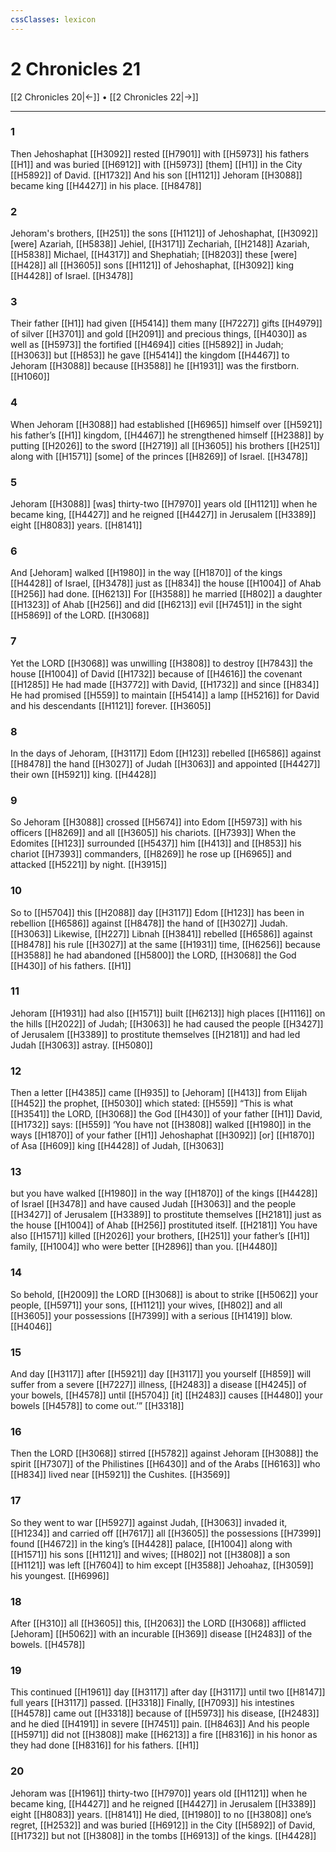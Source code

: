 ```yaml
---
cssClasses: lexicon
---
```


# 2 Chronicles 21

[[2 Chronicles 20|←]] • [[2 Chronicles 22|→]]

---

### 1
Then Jehoshaphat [[H3092]] rested [[H7901]] with [[H5973]] his fathers [[H1]] and was buried [[H6912]] with [[H5973]] [them] [[H1]] in the City [[H5892]] of David. [[H1732]] And his son [[H1121]] Jehoram [[H3088]] became king [[H4427]] in his place. [[H8478]]

### 2
Jehoram's brothers, [[H251]] the sons [[H1121]] of Jehoshaphat, [[H3092]] [were] Azariah, [[H5838]] Jehiel, [[H3171]] Zechariah, [[H2148]] Azariah, [[H5838]] Michael, [[H4317]] and Shephatiah; [[H8203]] these [were] [[H428]] all [[H3605]] sons [[H1121]] of Jehoshaphat, [[H3092]] king [[H4428]] of Israel. [[H3478]]

### 3
Their father [[H1]] had given [[H5414]] them many [[H7227]] gifts [[H4979]] of silver [[H3701]] and gold [[H2091]] and precious things, [[H4030]] as well as [[H5973]] the fortified [[H4694]] cities [[H5892]] in Judah; [[H3063]] but [[H853]] he gave [[H5414]] the kingdom [[H4467]] to Jehoram [[H3088]] because [[H3588]] he [[H1931]] was the firstborn. [[H1060]]

### 4
When Jehoram [[H3088]] had established [[H6965]] himself over [[H5921]] his father’s [[H1]] kingdom, [[H4467]] he strengthened himself [[H2388]] by putting [[H2026]] to the sword [[H2719]] all [[H3605]] his brothers [[H251]] along with [[H1571]] [some] of the princes [[H8269]] of Israel. [[H3478]]

### 5
Jehoram [[H3088]] [was] thirty-two [[H7970]] years old [[H1121]] when he became king, [[H4427]] and he reigned [[H4427]] in Jerusalem [[H3389]] eight [[H8083]] years. [[H8141]]

### 6
And [Jehoram] walked [[H1980]] in the way [[H1870]] of the kings [[H4428]] of Israel, [[H3478]] just as [[H834]] the house [[H1004]] of Ahab [[H256]] had done. [[H6213]] For [[H3588]] he  married [[H802]] a daughter [[H1323]] of Ahab [[H256]] and did [[H6213]] evil [[H7451]] in the sight [[H5869]] of the LORD. [[H3068]]

### 7
Yet the LORD [[H3068]] was unwilling [[H3808]] to destroy [[H7843]] the house [[H1004]] of David [[H1732]] because of [[H4616]] the covenant [[H1285]] He had made [[H3772]] with David, [[H1732]] and since [[H834]] He had promised [[H559]] to maintain [[H5414]] a lamp [[H5216]] for David  and his descendants [[H1121]] forever. [[H3605]]

### 8
In the days of Jehoram, [[H3117]] Edom [[H123]] rebelled [[H6586]] against [[H8478]] the hand [[H3027]] of Judah [[H3063]] and appointed [[H4427]] their own [[H5921]] king. [[H4428]]

### 9
So Jehoram [[H3088]] crossed [[H5674]] into Edom [[H5973]] with his officers [[H8269]] and all [[H3605]] his chariots. [[H7393]] When the Edomites [[H123]] surrounded [[H5437]] him [[H413]] and [[H853]] his chariot [[H7393]] commanders, [[H8269]] he rose up [[H6965]] and attacked [[H5221]] by night. [[H3915]]

### 10
So to [[H5704]] this [[H2088]] day [[H3117]] Edom [[H123]] has been in rebellion [[H6586]] against [[H8478]] the hand of [[H3027]] Judah. [[H3063]] Likewise, [[H227]] Libnah [[H3841]] rebelled [[H6586]] against [[H8478]] his rule [[H3027]] at the same [[H1931]] time, [[H6256]] because [[H3588]] he had abandoned [[H5800]] the LORD, [[H3068]] the God [[H430]] of his fathers. [[H1]]

### 11
Jehoram [[H1931]] had also [[H1571]] built [[H6213]] high places [[H1116]] on the hills [[H2022]] of Judah; [[H3063]] he had caused the people [[H3427]] of Jerusalem [[H3389]] to prostitute themselves [[H2181]] and had led Judah [[H3063]] astray. [[H5080]]

### 12
Then a letter [[H4385]] came [[H935]] to [Jehoram] [[H413]] from Elijah [[H452]] the prophet, [[H5030]] which stated: [[H559]] “This is what [[H3541]] the LORD, [[H3068]] the God [[H430]] of your father [[H1]] David, [[H1732]] says: [[H559]] ‘You have not [[H3808]] walked [[H1980]] in the ways [[H1870]] of your father [[H1]] Jehoshaphat [[H3092]] [or] [[H1870]] of Asa [[H609]] king [[H4428]] of Judah, [[H3063]]

### 13
but you have walked [[H1980]] in the way [[H1870]] of the kings [[H4428]] of Israel [[H3478]] and have caused Judah [[H3063]] and the people [[H3427]] of Jerusalem [[H3389]] to prostitute themselves [[H2181]] just as the house [[H1004]] of Ahab [[H256]] prostituted itself. [[H2181]] You have also [[H1571]] killed [[H2026]] your brothers, [[H251]] your father’s [[H1]] family, [[H1004]] who were better [[H2896]] than you. [[H4480]]

### 14
So behold, [[H2009]] the LORD [[H3068]] is about to strike [[H5062]] your people, [[H5971]] your sons, [[H1121]] your wives, [[H802]] and all [[H3605]] your possessions [[H7399]] with a serious [[H1419]] blow. [[H4046]]

### 15
And day [[H3117]] after [[H5921]] day [[H3117]] you yourself [[H859]] will suffer from a severe [[H7227]] illness, [[H2483]] a disease [[H4245]] of your bowels, [[H4578]] until [[H5704]] [it] [[H2483]] causes [[H4480]] your bowels [[H4578]] to come out.’” [[H3318]]

### 16
Then the LORD [[H3068]] stirred [[H5782]] against Jehoram [[H3088]] the spirit [[H7307]] of the Philistines [[H6430]] and of the Arabs [[H6163]] who [[H834]] lived near [[H5921]] the Cushites. [[H3569]]

### 17
So they went to war [[H5927]] against Judah, [[H3063]] invaded it, [[H1234]] and carried off [[H7617]] all [[H3605]] the possessions [[H7399]] found [[H4672]] in the king’s [[H4428]] palace, [[H1004]] along with [[H1571]] his sons [[H1121]] and wives; [[H802]] not [[H3808]] a son [[H1121]] was left [[H7604]] to him except [[H3588]] Jehoahaz, [[H3059]] his youngest. [[H6996]]

### 18
After [[H310]] all [[H3605]] this, [[H2063]] the LORD [[H3068]] afflicted [Jehoram] [[H5062]] with an incurable [[H369]] disease [[H2483]] of the bowels. [[H4578]]

### 19
This continued [[H1961]] day [[H3117]] after day [[H3117]] until two [[H8147]] full years [[H3117]] passed. [[H3318]] Finally, [[H7093]] his intestines [[H4578]] came out [[H3318]] because of [[H5973]] his disease, [[H2483]] and he died [[H4191]] in severe [[H7451]] pain. [[H8463]] And his people [[H5971]] did not [[H3808]] make [[H6213]] a fire [[H8316]] in his honor  as they had done [[H8316]] for his fathers. [[H1]]

### 20
Jehoram was [[H1961]] thirty-two [[H7970]] years old [[H1121]] when he became king, [[H4427]] and he reigned [[H4427]] in Jerusalem [[H3389]] eight [[H8083]] years. [[H8141]] He died, [[H1980]] to no [[H3808]] one’s regret, [[H2532]] and was buried [[H6912]] in the City [[H5892]] of David, [[H1732]] but not [[H3808]] in the tombs [[H6913]] of the kings. [[H4428]]

